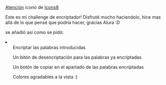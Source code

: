 <a target="_blank" href="https://icons8.com/icon/59730/box-important">Atención</a> icono de <a target="_blank" href="https://icons8.com">Icons8</a>
<p>Este es mi challenge de encriptador! Disfruté mucho haciendolo, hice mas allá de lo que pensé que podría hacer, gracias Alura :D</p>

<p>se añadió asi como se pidó:</p>
<li>
  <ul>Encriptar las palabras introducidas</ul>
  <ul>Un bitón de desencriptación para las palabras ya encriptadas</ul>
  <ul>Un botón de copiar en el apartado de las palabras encriptadas</ul>
  <ul>Colores agradables a la vista :)</ul>

  

</li>
